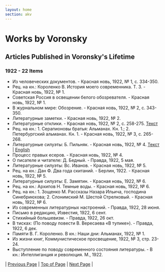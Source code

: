 ```yaml
---
layout: home
section: akv
---
```

# Works by Voronsky
## Articles Published in Voronsky's Lifetime

### 1922 - 22 Items

- Из человеческих документов. - Красная новь, 1922, № 1, с. 334-350.
- Рец. на кн.: Короленко В. История моего современника. Т. 3. - Красная новь, 1922, № 1.
- Советская Россия в освещении белого обозревателя. - Красная новь, 1922, № 1.
- В журнальном мире: Обозрение. - Красная новь, 1922, № 2, с. 343-350.
- Литературные заметки. - Красная новь, 1922, № 2.
- Литературные отклики. - Красная новь, 1922, № 2, с. 258-275. [Текст](../Texts/KN22_02.pdf)
- Рец. на кн.: 1. Серапионовы братья: Альманах. Кн. 1.; 2. Петербургский альманах. Кн. 1. - Красная новь, 1922, № 3, с. 265-268.
- Литературные силуэты: Б. Пильняк. - Красная новь, 1922, № 4. [Текст](../Texts/KN22_04.pdf) \| [English](../Texts/AKV_Pilniak.pdf)
- Процесс правых есеров. - Красная новь, 1922, № 4.
- О писателе и читателе: Д. Бедный. - Правда, 1922, 5 мая.
- Литературные силуэты: Вс. Иванов. - Красная новь, 1922, № 5.
- Рец. на кн.: Дан Ф. Два года скитаний. - Берлин, 1922. - Красная новь, 1922, № 5.
- Литературные силуэты: Е. Замятин. - Красная новь, 1922, № 6.
- Рец. на кн.: Архипов Н. Темные воды. - Красная новь, 1922, № 6.
- Рец. на кн.: 1. Зощенко М. Рассказы Назара Ильича, господина Синебриюхова; 2. Слонимский М. Шестой Стрелковый. - Красная новь, 1922, № 6.
- Из современных литературных настроений. - Правда, 1922, 28 июня.
- Письмо в редакцию, Известия, 1922, 6 сент.
- Стихийный большевизм. - Правда, 1922, 26 окт.
- В тисках: (По поводу повести В. Вересаева «В тупике»). - Правда, 1922, 6 дек.
- Памяти В. Г. Короленко. В кн.: Наши дни: Альманах, 1922, № 1.
- Из жизни книг, Коммунистическое просвещение, 1922, № 3, стр. 23-24.
- Выступление по поводу современного состояния литературы. - В кн.: Интеллиганция и революция. М., 1922.

| [Previous Page](BiblioArt1921.html) | [Top of Page](#) | [Next Page](BiblioArt1923.html) |
